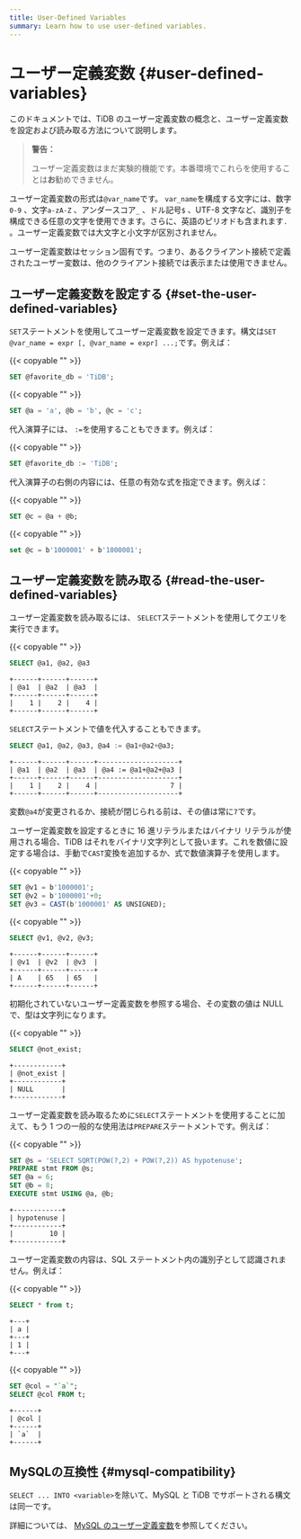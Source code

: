 ```yaml
---
title: User-Defined Variables
summary: Learn how to use user-defined variables.
---
```


# ユーザー定義変数 {#user-defined-variables}

このドキュメントでは、TiDB のユーザー定義変数の概念と、ユーザー定義変数を設定および読み取る方法について説明します。

> **警告：**
>
> ユーザー定義変数はまだ実験的機能です。本番環境でこれらを使用することは**お**勧めできません。

ユーザー定義変数の形式は`@var_name`です。 `var_name`を構成する文字には、数字`0-9` 、文字`a-zA-Z` 、アンダースコア`_` 、ドル記号`$` 、UTF-8 文字など、識別子を構成できる任意の文字を使用できます。さらに、英語のピリオドも含まれます`.` 。ユーザー定義変数では大文字と小文字が区別されません。

ユーザー定義変数はセッション固有です。つまり、あるクライアント接続で定義されたユーザー変数は、他のクライアント接続では表示または使用できません。

## ユーザー定義変数を設定する {#set-the-user-defined-variables}

`SET`ステートメントを使用してユーザー定義変数を設定できます。構文は`SET @var_name = expr [, @var_name = expr] ...;`です。例えば：

{{< copyable "" >}}

```sql
SET @favorite_db = 'TiDB';
```

{{< copyable "" >}}

```sql
SET @a = 'a', @b = 'b', @c = 'c';
```

代入演算子には、 `:=`を使用することもできます。例えば：

{{< copyable "" >}}

```sql
SET @favorite_db := 'TiDB';
```

代入演算子の右側の内容には、任意の有効な式を指定できます。例えば：

{{< copyable "" >}}

```sql
SET @c = @a + @b;
```

{{< copyable "" >}}

```sql
set @c = b'1000001' + b'1000001';
```

## ユーザー定義変数を読み取る {#read-the-user-defined-variables}

ユーザー定義変数を読み取るには、 `SELECT`ステートメントを使用してクエリを実行できます。

{{< copyable "" >}}

```sql
SELECT @a1, @a2, @a3
```

```
+------+------+------+
| @a1  | @a2  | @a3  |
+------+------+------+
|    1 |    2 |    4 |
+------+------+------+
```

`SELECT`ステートメントで値を代入することもできます。

```sql
SELECT @a1, @a2, @a3, @a4 := @a1+@a2+@a3;
```

```
+------+------+------+--------------------+
| @a1  | @a2  | @a3  | @a4 := @a1+@a2+@a3 |
+------+------+------+--------------------+
|    1 |    2 |    4 |                  7 |
+------+------+------+--------------------+
```

変数`@a4`が変更されるか、接続が閉じられる前は、その値は常に`7`です。

ユーザー定義変数を設定するときに 16 進リテラルまたはバイナリ リテラルが使用される場合、TiDB はそれをバイナリ文字列として扱います。これを数値に設定する場合は、手動で`CAST`変換を追加するか、式で数値演算子を使用します。

{{< copyable "" >}}

```sql
SET @v1 = b'1000001';
SET @v2 = b'1000001'+0;
SET @v3 = CAST(b'1000001' AS UNSIGNED);
```

{{< copyable "" >}}

```sql
SELECT @v1, @v2, @v3;
```

```
+------+------+------+
| @v1  | @v2  | @v3  |
+------+------+------+
| A    | 65   | 65   |
+------+------+------+
```

初期化されていないユーザー定義変数を参照する場合、その変数の値は NULL で、型は文字列になります。

{{< copyable "" >}}

```sql
SELECT @not_exist;
```

```
+------------+
| @not_exist |
+------------+
| NULL       |
+------------+
```

ユーザー定義変数を読み取るために`SELECT`ステートメントを使用することに加えて、もう 1 つの一般的な使用法は`PREPARE`ステートメントです。例えば：

{{< copyable "" >}}

```sql
SET @s = 'SELECT SQRT(POW(?,2) + POW(?,2)) AS hypotenuse';
PREPARE stmt FROM @s;
SET @a = 6;
SET @b = 8;
EXECUTE stmt USING @a, @b;
```

```
+------------+
| hypotenuse |
+------------+
|         10 |
+------------+
```

ユーザー定義変数の内容は、SQL ステートメント内の識別子として認識されません。例えば：

{{< copyable "" >}}

```sql
SELECT * from t;
```

```
+---+
| a |
+---+
| 1 |
+---+
```

{{< copyable "" >}}

```sql
SET @col = "`a`";
SELECT @col FROM t;
```

```
+------+
| @col |
+------+
| `a`  |
+------+
```

## MySQLの互換性 {#mysql-compatibility}

`SELECT ... INTO <variable>`を除いて、MySQL と TiDB でサポートされる構文は同一です。

詳細については、 [MySQL のユーザー定義変数](https://dev.mysql.com/doc/refman/5.7/en/user-variables.html)を参照してください。
